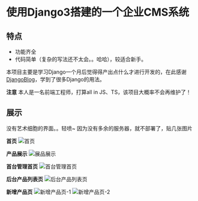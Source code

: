 # 使用Django3搭建的一个企业CMS系统
## 特点
- 功能齐全
- 代码简单（复杂的写法还不太会。。哈哈），较适合新手。

本项目主要是学习Django一个月后觉得得产出点什么才进行开发的，在此感谢[DjangoBlog](https://github.com/liangliangyy/DjangoBlog)，学到了很多Django的用法。

**注意**
本人是一名前端工程师，打算all in JS、TS，该项目大概率不会再维护了！

## 展示
没有艺术细胞的界面。。轻喷~
因为没有多余的服务器，就不部署了，贴几张图片

**首页**
![首页](http://qiniu.lenjoy.top/1653569452028.png)

**产品展示**
![展品展示](http://qiniu.lenjoy.top/1653569486963.png)

**首台管理首页**
![首台管理首页](http://qiniu.lenjoy.top/1653569696300.png)

**后台产品列表页**
![后台产品列表页](http://qiniu.lenjoy.top/1653569720365.png)

**新增产品页**
![新增产品页-1](http://qiniu.lenjoy.top/1653569742267.png)
![新增产品页-2](http://qiniu.lenjoy.top/1653569767447.png)
